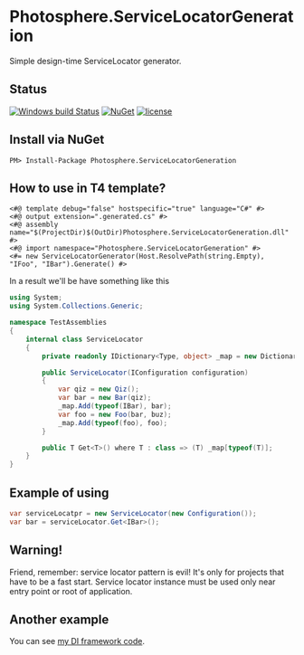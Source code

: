# Photosphere.ServiceLocatorGeneration
Simple design-time ServiceLocator generator.

## Status
[![Windows build Status](https://ci.appveyor.com/api/projects/status/github/sunloving/photosphere-servlocgen?retina=true&svg=true)](https://ci.appveyor.com/project/sunloving/photosphere-servlocgen)
[![NuGet](https://img.shields.io/nuget/v/Photosphere.ServiceLocatorGeneration.svg)](https://www.nuget.org/packages/Photosphere.ServiceLocatorGeneration/)
[![license](https://img.shields.io/github/license/mashape/apistatus.svg?maxAge=2592000)](https://github.com/sunloving/photosphere-servlocgen/blob/master/LICENSE)

## Install via NuGet
```
PM> Install-Package Photosphere.ServiceLocatorGeneration
```

## How to use in T4 template?
```
<#@ template debug="false" hostspecific="true" language="C#" #>
<#@ output extension=".generated.cs" #>
<#@ assembly name="$(ProjectDir)$(OutDir)Photosphere.ServiceLocatorGeneration.dll" #>
<#@ import namespace="Photosphere.ServiceLocatorGeneration" #>
<#= new ServiceLocatorGenerator(Host.ResolvePath(string.Empty),	"IFoo", "IBar").Generate() #>
```
In a result we'll be have something like this
``` C#
using System;
using System.Collections.Generic;

namespace TestAssemblies
{
	internal class ServiceLocator
	{
		private readonly IDictionary<Type, object> _map = new Dictionary<Type, object>();

		public ServiceLocator(IConfiguration configuration)
		{
			var qiz = new Qiz();
			var bar = new Bar(qiz);
			_map.Add(typeof(IBar), bar);
			var foo = new Foo(bar, buz);
			_map.Add(typeof(foo), foo);
		}

		public T Get<T>() where T : class => (T) _map[typeof(T)];
	}
}
```

## Example of using
``` C#
var serviceLocatpr = new ServiceLocator(new Configuration());
var bar = serviceLocator.Get<IBar>();
```

## Warning!
Friend, remember: service locator pattern is evil! It's only for projects that have to be a fast start. Service locator instance must be used only near entry point or root of application.

## Another example
You can see [my DI framework code](https://github.com/sunloving/photosphere-di/tree/master/src/Photosphere.DependencyInjection).
